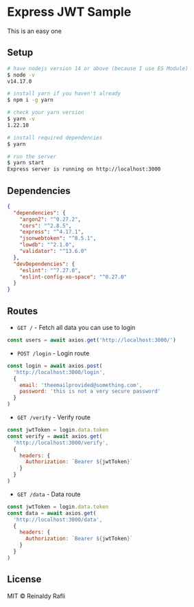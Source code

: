# Express JWT Sample

This is an easy one

## Setup
```bash
# have nodejs version 14 or above (because I use ES Module)
$ node -v
v14.17.0

# install yarn if you haven't already
$ npm i -g yarn

# check your yarn version
$ yarn -v
1.22.10

# install required dependencies
$ yarn

# run the server
$ yarn start
Express server is running on http://localhost:3000
```

## Dependencies
```json
{
  "dependencies": {
    "argon2": "^0.27.2",
    "cors": "^2.8.5",
    "express": "^4.17.1",
    "jsonwebtoken": "^8.5.1",
    "lowdb": "^2.1.0",
    "validator": "^13.6.0"
  },
  "devDependencies": {
    "eslint": "^7.27.0",
    "eslint-config-xo-space": "^0.27.0"
  }
}
```

## Routes

* `GET /` - Fetch all data you can use to login
```js
const users = await axios.get('http://localhost:3000/')
```
* `POST /login` - Login route
```js
const login = await axios.post(
  'http://localhost:3000/login',
  {
    email: 'theemailprovided@something.com',
    password: 'this is not a very secure password'
  }
)
```
* `GET /verify` - Verify route
```js
const jwtToken = login.data.token
const verify = await axios.get(
  'http://localhost:3000/verify',
  {
    headers: {
      Authorization: `Bearer ${jwtToken}`
    }
  }
)
```
* `GET /data` - Data route
```js
const jwtToken = login.data.token
const data = await axios.get(
  'http://localhost:3000/data',
  {
    headers: {
      Authorization: `Bearer ${jwtToken}`
    }
  }
)
```

## License

MIT &copy; Reinaldy Rafli
